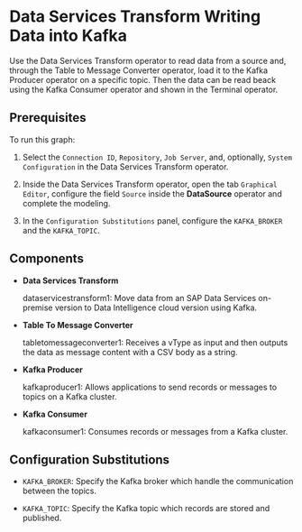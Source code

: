 <!-- loiob804aaf0f3be4ecd8eddb9d73b3b3139 -->

# Data Services Transform Writing Data into Kafka

Use the Data Services Transform operator to read data from a source and, through the Table to Message Converter operator, load it to the Kafka Producer operator on a specific topic. Then the data can be read beack using the Kafka Consumer operator and shown in the Terminal operator.



## Prerequisites

To run this graph:

1.  Select the `Connection ID`, `Repository`, `Job Server`, and, optionally, `System Configuration` in the Data Services Transform operator.

2.  Inside the Data Services Transform operator, open the tab `Graphical Editor`, configure the field `Source` inside the **DataSource** operator and complete the modeling.

3.  In the `Configuration Substitutions` panel, configure the `KAFKA_BROKER` and the `KAFKA_TOPIC`.




<a name="loiob804aaf0f3be4ecd8eddb9d73b3b3139__section_xzn_ljq_rvb"/>

## Components

-   **Data Services Transform**

    dataservicestransform1: Move data from an SAP Data Services on-premise version to Data Intelligence cloud version using Kafka.

-   **Table To Message Converter** 

    tabletomessageconverter1: Receives a vType as input and then outputs the data as message content with a CSV body as a string.

-   **Kafka Producer**

    kafkaproducer1: Allows applications to send records or messages to topics on a Kafka cluster.

-   **Kafka Consumer**

    kafkaconsumer1: Consumes records or messages from a Kafka cluster.




<a name="loiob804aaf0f3be4ecd8eddb9d73b3b3139__section_ycb_1kq_rvb"/>

## Configuration Substitutions

-   `KAFKA_BROKER`: Specify the Kafka broker which handle the communication between the topics.

-   `KAFKA_TOPIC`: Specify the Kafka topic which records are stored and published.

